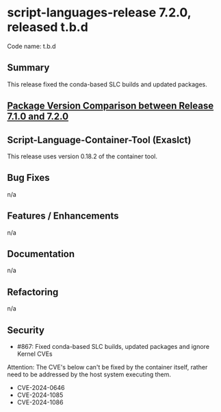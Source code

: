 # script-languages-release 7.2.0, released t.b.d

Code name: t.b.d

## Summary

This release fixed the conda-based SLC builds and updated packages.

## [Package Version Comparison between Release 7.1.0 and 7.2.0](package_diffs/7.2.0/README.md)

## Script-Language-Container-Tool (Exaslct)

This release uses version 0.18.2 of the container tool. 

## Bug Fixes

n/a

## Features / Enhancements

n/a

## Documentation

n/a

## Refactoring

n/a

## Security

 - #867: Fixed conda-based SLC builds, updated packages and ignore Kernel CVEs

Attention: The CVE's below can't be fixed by the container itself, rather need to be addressed by the host system executing them.

 - CVE-2024-0646
 - CVE-2024-1085
 - CVE-2024-1086
 
